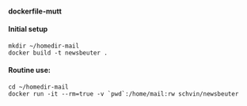 #### dockerfile-mutt

#### Initial setup

```
mkdir ~/homedir-mail
docker build -t newsbeuter .
```

#### Routine use:
```
cd ~/homedir-mail
docker run -it --rm=true -v `pwd`:/home/mail:rw schvin/newsbeuter
```
